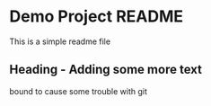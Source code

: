 # Demo Project README

This is a simple readme file

## Heading - Adding some more text

bound to cause some trouble with git
